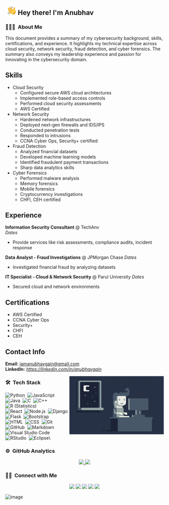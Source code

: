 <img alt="Night Coding" src="./assets/Hand%20Wave.gif" width='40' align="left"/><h2>Hey there! I'm Anubhav</h2>

<!-- ## 👋 &nbsp;Hey there! I'm Anubhav Gain -->

### 👨🏻‍💻 &nbsp;About Me

This document provides a summary of my cybersecurity background, skills, certifications, and experience. It highlights my technical expertise across cloud security, network security, fraud detection, and cyber forensics. The summary also conveys my leadership experience and passion for innovating in the cybersecurity domain.

## Skills

- Cloud Security
    - Configured secure AWS cloud architectures
    - Implemented role-based access controls
    - Performed cloud security assessments
    - AWS Certified
- Network Security 
    - Hardened network infrastructures
    - Deployed next-gen firewalls and IDS/IPS
    - Conducted penetration tests
    - Responded to intrusions
    - CCNA Cyber Ops, Security+ certified
- Fraud Detection
    - Analyzed financial datasets 
    - Developed machine learning models
    - Identified fraudulent payment transactions
    - Sharp data analytics skills
- Cyber Forensics
    - Performed malware analysis
    - Memory forensics
    - Mobile forensics
    - Cryptocurrency investigations
    - CHFI, CEH certified

## Experience

**Information Security Consultant** @ TechAnv  
*Dates*
- Provide services like risk assessments, compliance audits, incident response

**Data Analyst - Fraud Investigations** @ JPMorgan Chase 
*Dates* 
- Investigated financial fraud by analyzing datasets

**IT Specialist - Cloud & Network Security** @ Parul University
*Dates*
- Secured cloud and network environments

## Certifications

- AWS Certified 
- CCNA Cyber Ops
- Security+
- CHFI
- CEH

## Contact Info

**Email:** iamanubhavgain@gmail.com  
**LinkedIn:** *https://linkedin.com/in/anubhavgain*

<img alt="Night Coding" src="./assets/Night-Coding.gif" align="right"/>

### 🛠 &nbsp;Tech Stack

![Python](https://img.shields.io/badge/-Python-05122A?style=flat&logo=python)&nbsp;
![JavaScript](https://img.shields.io/badge/-JavaScript-05122A?style=flat&logo=javascript)&nbsp;
![Java](https://img.shields.io/badge/-Java-05122A?style=flat&logo=Java&logoColor=FFA518)&nbsp;
![C](https://img.shields.io/badge/-C-05122A?style=flat&logo=C&logoColor=A8B9CC)&nbsp;
![C++](https://img.shields.io/badge/-C++-05122A?style=flat&logo=C%2B%2B&logoColor=00599C)&nbsp;
![R (Statistics)](https://img.shields.io/badge/-R-05122A?style=flat&logo=R&logoColor=276DC3)\
![React](https://img.shields.io/badge/-React-05122A?style=flat&logo=react)&nbsp;
![Node.js](https://img.shields.io/badge/-Node.js-05122A?style=flat&logo=node.js)&nbsp;
![Django](https://img.shields.io/badge/-Django-05122A?style=flat&logo=django&logoColor=092E20)&nbsp;
![Flask](https://img.shields.io/badge/-Flask-05122A?style=flat&logo=flask)&nbsp;
![Bootstrap](https://img.shields.io/badge/-Bootstrap-05122A?style=flat&logo=bootstrap&logoColor=563D7C)\
![HTML](https://img.shields.io/badge/-HTML-05122A?style=flat&logo=HTML5)&nbsp;
![CSS](https://img.shields.io/badge/-CSS-05122A?style=flat&logo=CSS3&logoColor=1572B6)&nbsp;
![Git](https://img.shields.io/badge/-Git-05122A?style=flat&logo=git)&nbsp;
![GitHub](https://img.shields.io/badge/-GitHub-05122A?style=flat&logo=github)&nbsp;
![Markdown](https://img.shields.io/badge/-Markdown-05122A?style=flat&logo=markdown)\
![Visual Studio Code](https://img.shields.io/badge/-Visual%20Studio%20Code-05122A?style=flat&logo=visual-studio-code&logoColor=007ACC)&nbsp;
![RStudio](https://img.shields.io/badge/-RStudio-05122A?style=flat&logo=rstudio)&nbsp;
![Eclipse](https://img.shields.io/badge/-Eclipse-05122A?style=flat&logo=eclipse-ide&logoColor=2C2255)\


### ⚙️ &nbsp;GitHub Analytics

<p align="center">
<a href="https://github.com/mranv">
  <img height="180em" src="https://github-readme-stats-eight-theta.vercel.app/api?username=mranv&show_icons=true&theme=algolia&include_all_commits=true&count_private=true"/>
  <img height="180em" src="https://github-readme-stats-eight-theta.vercel.app/api/top-langs/?username=mranv&layout=compact&langs_count=8&theme=algolia"/>
</a>
</p>

### 🤝🏻 &nbsp;Connect with Me

<p align="center">
<a href="https://www.techanv.com"><img src="https://img.shields.io/badge/-anubhavin.tech-3423A6?style=flat&logo=Google-Chrome&logoColor=white"/></a>
<a href="https://linkedin.com/in/anubhavgain"><img src="https://img.shields.io/badge/-Anubhav%20Gain-0077B5?style=flat&logo=Linkedin&logoColor=white"/></a>
<a href="mailto:iamanubhavgain@gmail.com"><img src="https://img.shields.io/badge/-iamanubhavgain@gmail.com-D14836?style=flat&logo=Gmail&logoColor=white"/></a>
<a href="https://instagram.com/mr.anv"><img src="https://img.shields.io/badge/-@mr.anv-E4405F?style=flat&logo=Instagram&logoColor=white"/></a>
<a href="https://www.facebook.com/mr.anv.1"><img src="https://img.shields.io/badge/-@Anubhav-1877F2?style=flat&logo=Facebook&logoColor=white"/></a>
</p>

![image](https://cyberdefenders-storage.s3.me-central-1.amazonaws.com/profile-badges/mranv.png)
